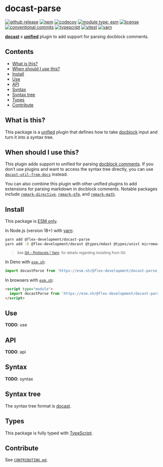 # docast-parse

[![github release](https://img.shields.io/github/v/release/flex-development/docast-parse.svg?include_prereleases&sort=semver)](https://github.com/flex-development/docast-parse/releases/latest)
[![npm](https://img.shields.io/npm/v/@flex-development/docast-parse.svg)](https://npmjs.com/package/@flex-development/docast-parse)
[![codecov](https://codecov.io/gh/flex-development/docast-parse/branch/main/graph/badge.svg?token=R2TPEBGWXB)](https://codecov.io/gh/flex-development/docast-parse)
[![module type: esm](https://img.shields.io/badge/module%20type-esm-brightgreen)](https://github.com/voxpelli/badges-cjs-esm)
[![license](https://img.shields.io/github/license/flex-development/docast-parse.svg)](LICENSE.md)
[![conventional commits](https://img.shields.io/badge/-conventional%20commits-fe5196?logo=conventional-commits&logoColor=ffffff)](https://conventionalcommits.org/)
[![typescript](https://img.shields.io/badge/-typescript-3178c6?logo=typescript&logoColor=ffffff)](https://typescriptlang.org/)
[![vitest](https://img.shields.io/badge/-vitest-6e9f18?style=flat&logo=vitest&logoColor=ffffff)](https://vitest.dev/)
[![yarn](https://img.shields.io/badge/-yarn-2c8ebb?style=flat&logo=yarn&logoColor=ffffff)](https://yarnpkg.com/)

[**docast**][docast] x [**unified**][unified] plugin to add support for parsing docblock comments.

## Contents

- [What is this?](#what-is-this)
- [When should I use this?](#when-should-i-use-this)
- [Install](#install)
- [Use](#use)
- [API](#api)
- [Syntax](#syntax)
- [Syntax tree](#syntax-tree)
- [Types](#types)
- [Contribute](#contribute)

## What is this?

This package is a [unified][unified] plugin that defines how to take [docblock][docblock] input and turn it into a
syntax tree.

## When should I use this?

This plugin adds support to unified for parsing [docblock comments][docblock]. If you don’t use plugins and want to
access the syntax tree directly, you can use [`docast-util-from-docs`][docast-util-from-docs] instead.

You can also combine this plugin with other unified plugins to add extensions for parsing markdown in docblock comments.
Notable packages include [`remark-directive`][remark-directive], [`remark-gfm`][remark-gfm], and
[`remark-math`][remark-math].

## Install

This package is [ESM only][esm].

In Node.js (version 18+) with [yarn][yarn]:

```sh
yarn add @flex-development/docast-parse
yarn add -D @flex-development/docast @types/mdast @types/unist micromark-util-types
```

<blockquote>
  <small>
    See <a href='https://yarnpkg.com/protocol/git'>Git - Protocols | Yarn</a>
    &nbsp;for details regarding installing from Git.
  </small>
</blockquote>

In Deno with [`esm.sh`][esmsh]:

```ts
import docastParse from 'https://esm.sh/@flex-development/docast-parse'
```

In browsers with [`esm.sh`][esmsh]:

```html
<script type="module">
  import docastParse from 'https://esm.sh/@flex-development/docast-parse'
</script>
```

## Use

**TODO**: use

## API

**TODO**: api

## Syntax

**TODO**: syntax

## Syntax tree

The syntax tree format is [docast][docast].

## Types

This package is fully typed with [TypeScript][typescript].

## Contribute

See [`CONTRIBUTING.md`](CONTRIBUTING.md).

[docast-util-from-docs]: https://github.com/flex-development/docast-util-from-docs
[docast]: https://github.com/flex-development/docast
[docblock]: https://github.com/flex-development/docast#docblock-comment
[esm]: https://gist.github.com/sindresorhus/a39789f98801d908bbc7ff3ecc99d99c
[esmsh]: https://esm.sh/
[remark-directive]: https://github.com/remarkjs/remark-directive
[remark-gfm]: https://github.com/remarkjs/remark-gfm
[remark-math]: https://github.com/remarkjs/remark-math
[typescript]: https://www.typescriptlang.org
[unified]: https://github.com/unifiedjs/unified
[yarn]: https://yarnpkg.com
